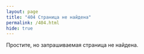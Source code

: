```yaml
---
layout: page
title: "404 Страница не найдена"
permalink: /404.html
hide: true
---
```


Простите, но запрашиваемая страница не найдена.
